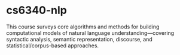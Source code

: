 # cs6340-nlp
This course surveys core algorithms and methods for building computational models of natural language understanding—covering syntactic analysis, semantic representation, discourse, and statistical/corpus-based approaches.
